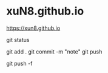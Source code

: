# xuN8.github.io
https://xun8.github.io

git status

git add .
git commit -m "note"
git push

git push -f